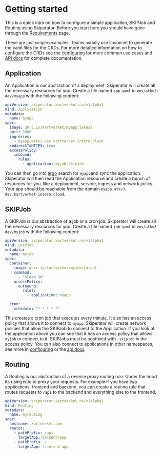# Getting started

This is a quick intro on how to configure a simple application, SKIPJob and Routing using Skiperator.
Before you start here you should have gone through the [Requirements](01-requirements.md) page.

These are just simple examples. Teams usually use libsonnet to generate the yaml files for the CRDs.
For more detailed information on how to configure the CRDs see the [configuring](03-configuring.md) for more common use cases and [API docs](04-api-docs.md) for complete documentation.
## Application
An Application is our abstraction of a deployment. Skiperator will create all the necessary resources for you.
Create a file named `app.yaml` in `env/atkv3-dev/myapp` with the following content:

```yaml
apiVersion: skiperator.kartverket.no/v1alpha1
kind: Application
metadata:
  name: myapp
spec:
  image: ghrc.io/kartverket/myapp:latest
  port: 8080
  ingresses:
    - myapp.atkv3-dev.kartverket-intern.cloud
  redirectToHTTPS: true
  accessPolicy:
    inbound: 
      rules:
        - application: myjob-skipjob
```

You can then go into [argo](https://argo-dev.kartverket.dev) search for `myapp`and sync the application.
Skiperator will then read the Application resource and create a bunch of resources for you, like a deployment, service, ingress and network policy.
Your app should be reachable from the domain `myapp.atkv3-dev.kartverket-intern.cloud`.

## SKIPJob
A SKIPJob is our abstraction of a job or a cron job. Skiperator will create all the necessary resources for you.
Create a file named `job.yaml` in `env/atkv3-dev/myjob` with the following content:

```yaml
apiVersion: skiperator.kartverket.no/v1alpha1
kind: SKIPJob
metadata:
  name: myjob
spec:
  container:
    image: ghrc.io/kartverket/myjob:latest
    command:
      - "sleep 10"
    accessPolicy:
      outbound:
        rules:
          - application: myapp

  cron:
    schedule: "* * * * *"
```

This creates a cron job that executes every minute. It also has an access policy that allows it to connect to `myapp`.
Skiperator will create network policies that allow the SKIPJob to connect to the Application. If you look at the application above you can see that it has an access policy that allows `myjob` to connect to it.
SKIPJobs must be postfixed with `-skipjob` in the access policy. You can also connect to applications in other namespaces, see more in [configuring](03-configuring.md) or the [api docs](04-api-docs.md).

## Routing
A Routing is our abstraction of a reverse proxy routing rule. Under the hood its using istio to proxy your requests.
For example if you have two applications, frontend and backend, you can create a routing rule that routes requests to `/api` to the backend and everything else to the frontend.

```yaml 
apiVersion: skiperator.kartverket.no/v1alpha1
kind: Routing
metadata:
  name: myrouting
spec:
  hostname: kartverket.com
  routes:
    - pathPrefix: /api
      targetApp: backend-app
    - pathPrefix: /
      targetApp: frontend-app
```
